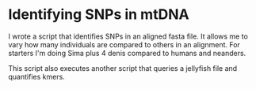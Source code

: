 # Identifying SNPs in mtDNA

I wrote a script that identifies SNPs in an aligned fasta file.  It allows me to vary how many individuals are compared to others in an alignment. For starters I'm doing Sima plus 4 denis compared to humans and neanders.

This script also executes another script that queries a jellyfish file and quantifies kmers.

